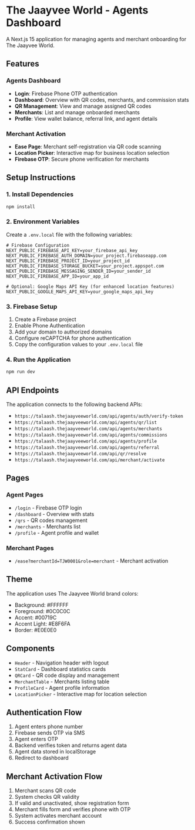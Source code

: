 # The Jaayvee World - Agents Dashboard

A Next.js 15 application for managing agents and merchant onboarding for The Jaayvee World.

## Features

### Agents Dashboard
- **Login**: Firebase Phone OTP authentication
- **Dashboard**: Overview with QR codes, merchants, and commission stats
- **QR Management**: View and manage assigned QR codes
- **Merchants**: List and manage onboarded merchants
- **Profile**: View wallet balance, referral link, and agent details

### Merchant Activation
- **Ease Page**: Merchant self-registration via QR code scanning
- **Location Picker**: Interactive map for business location selection
- **Firebase OTP**: Secure phone verification for merchants

## Setup Instructions

### 1. Install Dependencies
```bash
npm install
```

### 2. Environment Variables
Create a `.env.local` file with the following variables:

```env
# Firebase Configuration
NEXT_PUBLIC_FIREBASE_API_KEY=your_firebase_api_key
NEXT_PUBLIC_FIREBASE_AUTH_DOMAIN=your_project.firebaseapp.com
NEXT_PUBLIC_FIREBASE_PROJECT_ID=your_project_id
NEXT_PUBLIC_FIREBASE_STORAGE_BUCKET=your_project.appspot.com
NEXT_PUBLIC_FIREBASE_MESSAGING_SENDER_ID=your_sender_id
NEXT_PUBLIC_FIREBASE_APP_ID=your_app_id

# Optional: Google Maps API Key (for enhanced location features)
NEXT_PUBLIC_GOOGLE_MAPS_API_KEY=your_google_maps_api_key
```

### 3. Firebase Setup
1. Create a Firebase project
2. Enable Phone Authentication
3. Add your domain to authorized domains
4. Configure reCAPTCHA for phone authentication
5. Copy the configuration values to your `.env.local` file

### 4. Run the Application
```bash
npm run dev
```

## API Endpoints

The application connects to the following backend APIs:

- `https://talaash.thejaayveeworld.com/api/agents/auth/verify-token`
- `https://talaash.thejaayveeworld.com/api/agents/qr/list`
- `https://talaash.thejaayveeworld.com/api/agents/merchants`
- `https://talaash.thejaayveeworld.com/api/agents/commissions`
- `https://talaash.thejaayveeworld.com/api/agents/profile`
- `https://talaash.thejaayveeworld.com/api/agents/referral`
- `https://talaash.thejaayveeworld.com/api/qr/resolve`
- `https://talaash.thejaayveeworld.com/api/merchant/activate`

## Pages

### Agent Pages
- `/login` - Firebase OTP login
- `/dashboard` - Overview with stats
- `/qrs` - QR codes management
- `/merchants` - Merchants list
- `/profile` - Agent profile and wallet

### Merchant Pages
- `/ease?merchantId=TJW0001&role=merchant` - Merchant activation

## Theme

The application uses The Jaayvee World brand colors:
- Background: #FFFFFF
- Foreground: #0C0C0C
- Accent: #00719C
- Accent Light: #E8F6FA
- Border: #E0E0E0

## Components

- `Header` - Navigation header with logout
- `StatCard` - Dashboard statistics cards
- `QRCard` - QR code display and management
- `MerchantTable` - Merchants listing table
- `ProfileCard` - Agent profile information
- `LocationPicker` - Interactive map for location selection

## Authentication Flow

1. Agent enters phone number
2. Firebase sends OTP via SMS
3. Agent enters OTP
4. Backend verifies token and returns agent data
5. Agent data stored in localStorage
6. Redirect to dashboard

## Merchant Activation Flow

1. Merchant scans QR code
2. System checks QR validity
3. If valid and unactivated, show registration form
4. Merchant fills form and verifies phone with OTP
5. System activates merchant account
6. Success confirmation shown
